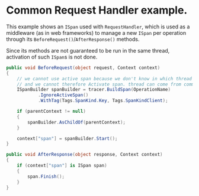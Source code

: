 # Common Request Handler example.

This example shows an `ISpan` used with `RequestHandler`, which is used as a middleware (as in web frameworks) to manage a new `ISpan` per operation through its `BeforeRequest()`/`AfterResponse()` methods.

Since its methods are not guaranteed to be run in the same thread, activation of such `ISpan`s is not done.

```cs
public void BeforeRequest(object request, Context context)
{
    // we cannot use active span because we don't know in which thread it is executed
    // and we cannot therefore Activate span. thread can come from common thread pool.
    ISpanBuilder spanBuilder = tracer.BuildSpan(OperationName)
            .IgnoreActiveSpan()
            .WithTag(Tags.SpanKind.Key, Tags.SpanKindClient);

    if (parentContext != null)
    {
        spanBuilder.AsChildOf(parentContext);
    }

    context["span"] = spanBuilder.Start();
}

public void AfterResponse(object response, Context context)
{
    if (context["span"] is ISpan span)
    {
        span.Finish();
    }
}
```
